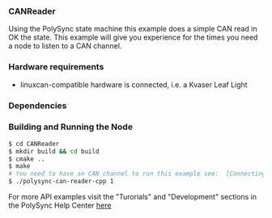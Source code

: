 ### CANReader
Using the PolySync state machine this example does a simple CAN read in OK the state.
This example will give you experience for the times you need a node to listen to a CAN channel.

### Hardware requirements
- linuxcan-compatible hardware is connected, i.e. a Kvaser Leaf Light

### Dependencies

### Building and Running the Node
```bash
$ cd CANReader 
$ mkdir build && cd build
$ cmake ..
$ make
# You need to have an CAN channel to run this example see:  [Connecting To A CAN Sensor](https://help.polysync.io/articles/configuration/runtime-node-configuration/connecting-to-a-can-radar-sensor/)
$ ./polysync-can-reader-cpp 1
```

For more API examples visit the "Turorials" and "Development" sections in the PolySync Help Center [here](https://help.polysync.io/articles/)
